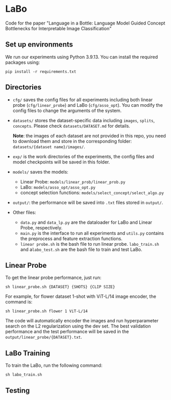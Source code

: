 # LaBo
Code for the paper "Language in a Bottle: Language Model Guided Concept Bottlenecks for Interpretable Image Classification"

## Set up environments
We run our experiments using Python 3.9.13. You can install the required packages using:

```
pip install -r requirements.txt
```

## Directories
* `cfg/` saves the config files for all experiments including both linear probe (`cfg/linear_probe`) and LaBo (`cfg/asso_opt`). You can modify the config files to change the arguments of the system.
* `datasets/` stores the dataset-specific data including `images`, `splits`, `concepts`. Please check `datasets/DATASET.md` for details. 

	**Note**: the images of each dataset are not provided in this repo, you need to download them and 	store in the corresponding folder: `datasets/{dataset name}/images/`.
	
* `exp/` is the work directories of the experiments, the config files and model checkpoints will be saved in this folder.
* `models/` saves the models:
	* Linear Probe: `models/linear_prob/linear_prob.py`
	* LaBo: `models/asso_opt/asso_opt.py`
	* concept selection functions: `models/select_concept/select_algo.py`
* `output/`: the performance will be saved into `.txt` files stored in `output/`.
* Other files: 
	* `data.py` and `data_lp.py` are the dataloader for LaBo and Linear Probe, respectively.
	* `main.py` is the interface to run all experiments and `utils.py` contains the preprocess and feature extraction functions.
	* `linear probe.sh` is the bash file to run linear probe. `labo_train.sh` and a`labo_test.sh` are the bash file to train and test LaBo.

## Linear Probe
To get the linear probe performance, just run:

```
sh linear_probe.sh {DATASET} {SHOTS} {CLIP SIZE}
```
For example, for flower dataset 1-shot with ViT-L/14 image encoder, the command is:

```
sh linear_probe.sh flower 1 ViT-L/14
```

The code will automatically encoder the images and run hyperparameter search on the L2 regularization using the dev set. The best validation performance and the test performance will be saved in the `output/linear_probe/{DATASET}.txt`.

## LaBo Training
To train the LaBo, run the following command:

```
sh labo_train.sh
```

## Testing
